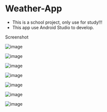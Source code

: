 # Weather-App
- This is a school project, only use for study!!!
- This app use Android Studio to develop.

Screenshot

![image](https://user-images.githubusercontent.com/76657240/119252633-ef310380-bbdf-11eb-8c31-6ffc2bedd42b.png)

![image](https://user-images.githubusercontent.com/76657240/119252678-21426580-bbe0-11eb-860b-77b948d867af.png)

![image](https://user-images.githubusercontent.com/76657240/119252682-24d5ec80-bbe0-11eb-87c4-556f98bf04c4.png)

![image](https://user-images.githubusercontent.com/76657240/119252686-27384680-bbe0-11eb-83ae-a6f01bf2d1f2.png)

![image](https://user-images.githubusercontent.com/76657240/119252690-2a333700-bbe0-11eb-9e51-d47e2405f119.png)

![image](https://user-images.githubusercontent.com/76657240/119252692-2d2e2780-bbe0-11eb-8dd3-f3a9df21023c.png)

![image](https://user-images.githubusercontent.com/76657240/119252697-30291800-bbe0-11eb-9148-71dc4a9f1882.png)
